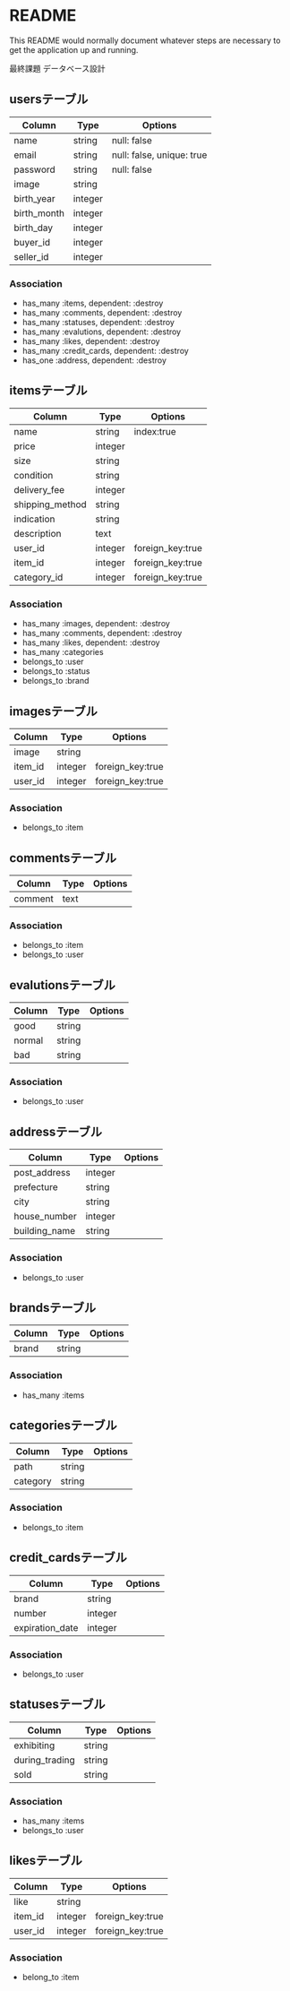 # README

This README would normally document whatever steps are necessary to get the
application up and running.

最終課題 データベース設計

## usersテーブル

|Column|Type|Options|
|------|----|-------|
|name|string|null: false|
|email|string|null: false, unique: true|
|password|string|null: false|
|image|string|
|birth_year|integer|
|birth_month|integer|
|birth_day|integer|
|buyer_id|integer|
|seller_id|integer|


### Association
- has_many :items, dependent: :destroy
- has_many :comments, dependent: :destroy
- has_many :statuses, dependent: :destroy
- has_many :evalutions, dependent: :destroy
- has_many :likes, dependent: :destroy
- has_many :credit_cards, dependent: :destroy
- has_one :address, dependent: :destroy


## itemsテーブル

|Column|Type|Options|
|------|----|-------|
|name|string|index:true|
|price|integer|
|size|string|
|condition|string|
|delivery_fee|integer|
|shipping_method|string|
|indication|string|
|description|text|
|user_id|integer|foreign_key:true|
|item_id|integer|foreign_key:true|
|category_id|integer|foreign_key:true|


### Association
- has_many :images, dependent: :destroy
- has_many :comments, dependent: :destroy
- has_many :likes, dependent: :destroy
- has_many :categories
- belongs_to :user
- belongs_to :status
- belongs_to :brand

## imagesテーブル

|Column|Type|Options|
|------|----|-------|
|image|string|
|item_id|integer|foreign_key:true|
|user_id|integer|foreign_key:true|


### Association
- belongs_to :item

## commentsテーブル

|Column|Type|Options|
|------|----|-------|
|comment|text|


### Association
- belongs_to :item
- belongs_to :user

## evalutionsテーブル

|Column|Type|Options|
|------|----|-------|
|good|string|
|normal|string|
|bad|string|


### Association
- belongs_to :user

## addressテーブル

|Column|Type|Options|
|------|----|-------|
|post_address|integer|
|prefecture|string|
|city|string|
|house_number|integer|
|building_name|string|


### Association
- belongs_to :user

## brandsテーブル

|Column|Type|Options|
|------|----|-------|
|brand|string|

### Association
- has_many :items

## categoriesテーブル

|Column|Type|Options|
|------|----|-------|
|path|string|
|category|string|


### Association
- belongs_to :item

## credit_cardsテーブル

|Column|Type|Options|
|------|----|-------|
|brand|string|
|number|integer|
|expiration_date|integer|


### Association
- belongs_to :user

## statusesテーブル

|Column|Type|Options|
|------|----|-------|
|exhibiting|string|
|during_trading|string|
|sold|string|


### Association
- has_many :items
- belongs_to :user

## likesテーブル

|Column|Type|Options|
|------|----|-------|
|like|string|
|item_id|integer|foreign_key:true|
|user_id|integer|foreign_key:true|


### Association
- belong_to :item
